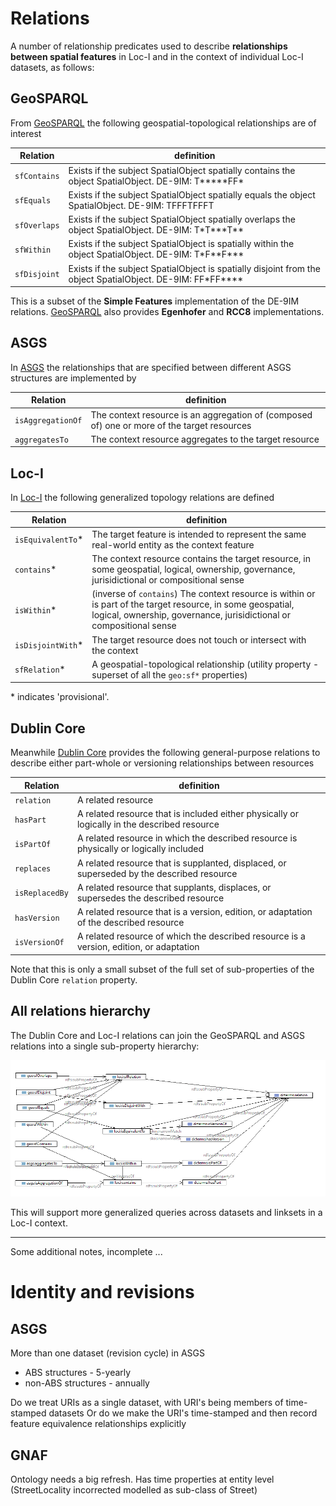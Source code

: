 # Relations

A number of relationship predicates used to describe **relationships between spatial features** in Loc-I and in the context of individual Loc-I datasets, as follows: 

## GeoSPARQL

From [GeoSPARQL](https://www.ogc.org/standards/geosparql) the following geospatial-topological relationships are of interest

Relation | definition 
--- | ---
`sfContains` |  Exists if the subject SpatialObject spatially contains the object SpatialObject. DE-9IM: T\*\*\*\*\*FF\*
`sfEquals` | Exists if the subject SpatialObject spatially equals the object SpatialObject. DE-9IM: TFFFTFFFT
`sfOverlaps` | Exists if the subject SpatialObject spatially overlaps the object SpatialObject. DE-9IM: T\*T\*\*\*T\*\* 
`sfWithin` | Exists if the subject SpatialObject is spatially within the object SpatialObject. DE-9IM: T\*F\*\*F\*\*\*
`sfDisjoint` | Exists if the subject SpatialObject is spatially disjoint from the object SpatialObject. DE-9IM: FF\*FF\*\*\*\*


This is a subset of the **Simple Features** implementation of the DE-9IM relations. [GeoSPARQL](https://www.ogc.org/standards/geosparql) also provides **Egenhofer** and **RCC8** implementations. 

## ASGS

In [ASGS](http://linked.data.gov.au/def/asgs) the relationships that are specified between different ASGS structures are implemented by

Relation | definition 
--- | ---
`isAggregationOf` | The context resource is an aggregation of (composed of) one or more of the target resources 
`aggregatesTo` | The context resource aggregates to the target resource 

## Loc-I

In [Loc-I](http://linked.data.gov.au/def/loci) the following generalized topology relations are defined

Relation | definition 
--- | ---
`isEquivalentTo`\* | The target feature is intended to represent the same real-world entity as the context feature
`contains`\* | The context resource contains the target resource, in some geospatial, logical, ownership, governance, jurisidictional or compositional sense 
`isWithin`\* | (inverse of `contains`) The context resource is within or is part of the target resource, in some geospatial, logical, ownership, governance, jurisidictional or compositional sense
`isDisjointWith`\* |  The target resource does not touch or intersect with the context 
`sfRelation`\* | A geospatial-topological relationship (utility property - superset of all the `geo:sf*` properties)

\* indicates 'provisional'. 

## Dublin Core

Meanwhile [Dublin Core](https://dublincore.org/specifications/dublin-core/dcmi-terms/) provides the following general-purpose relations to describe either part-whole or versioning relationships between resources

Relation | definition 
--- | ---
`relation` | A related resource
`hasPart` | A related resource that is included either physically or logically in the described resource
`isPartOf` | A related resource in which the described resource is physically or logically included
`replaces` | A related resource that is supplanted, displaced, or superseded by the described resource
`isReplacedBy` | A related resource that supplants, displaces, or supersedes the described resource
`hasVersion` | A related resource that is a version, edition, or adaptation of the described resource
`isVersionOf` | A related resource of which the described resource is a version, edition, or adaptation


Note that this is only a small subset of the full set of sub-properties of the Dublin Core `relation` property. 

## All relations hierarchy

The Dublin Core and Loc-I relations can join the GeoSPARQL and ASGS relations into a single sub-property hierarchy: 

![Loc-I Relations hierarchy](images/loci-relations-hierarchy.png)

This will support more generalized queries across datasets and linksets in a Loc-I context. 

---
Some additional notes, incomplete ...

# Identity and revisions

## ASGS 
More than one dataset (revision cycle) in ASGS
- ABS structures - 5-yearly
- non-ABS structures - annually

Do we treat URIs as a single dataset, with URI's being members of time-stamped datasets
Or do we make the URI's time-stamped and then record feature equivalence relationships explicitly 

## GNAF
Ontology needs a big refresh. 
Has time properties at entity level
(StreetLocality incorrected modelled as sub-class of Street)

